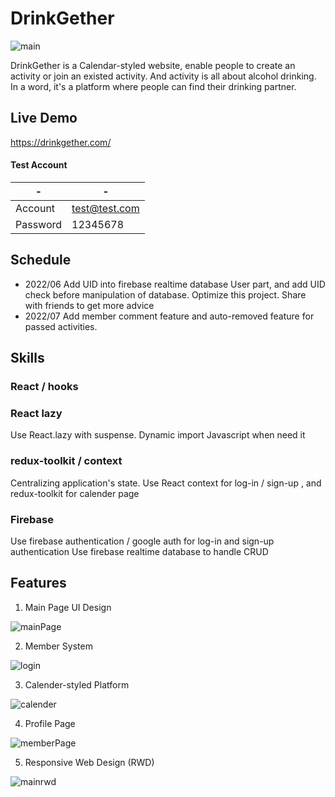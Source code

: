 # DrinkGether


![main](https://user-images.githubusercontent.com/92699251/171172168-3adaca98-bfc1-4d4f-a0dc-149bf8a6eedf.png)


DrinkGether is a Calendar-styled website, enable people to create an activity or join an existed activity. And activity is all about alcohol drinking. In a word, it's a platform where people can find their drinking partner. 

## Live Demo

https://drinkgether.com/

#### Test Account
| - | - |
| -------- | -------- |
| Account | test@test.com |
| Password | 12345678 |


## Schedule
* 2022/06 
Add UID into firebase realtime database User part, and add UID check before manipulation of database. Optimize this project. Share with friends to get more advice
* 2022/07 
Add member comment feature and auto-removed feature for passed activities. 



## Skills

### React / hooks
 
### React lazy
Use React.lazy with suspense. Dynamic import Javascript when need it

### redux-toolkit / context 
Centralizing application's state.  Use React context for log-in / sign-up , and redux-toolkit for calender page


### Firebase
Use firebase authentication / google auth for log-in and sign-up authentication
Use firebase realtime database to handle CRUD 


## Features
1. Main Page UI Design



![mainPage](https://user-images.githubusercontent.com/92699251/171176569-b468ee1c-1125-4634-97db-cd6ee774b881.gif)


2. Member System



![login](https://user-images.githubusercontent.com/92699251/171172049-57f69634-b380-4c06-88b6-d8c421431a93.gif)

3. Calender-styled Platform



![calender](https://user-images.githubusercontent.com/92699251/171172058-5d1fb33b-aaae-4698-ab29-27447dfe4555.gif)


4. Profile Page



![memberPage](https://user-images.githubusercontent.com/92699251/171178883-0b658d4c-19e4-48f6-9d80-a1cabc9f53b7.gif)


5. Responsive Web Design (RWD)



![mainrwd](https://user-images.githubusercontent.com/92699251/171172026-e7a0a07a-316d-49e4-8da7-54d56854b918.gif)
